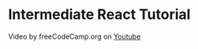 # Intermediate React Tutorial

Video by freeCodeCamp.org on [Youtube](https://www.youtube.com/watch?v=hT3j87FMR6M)

